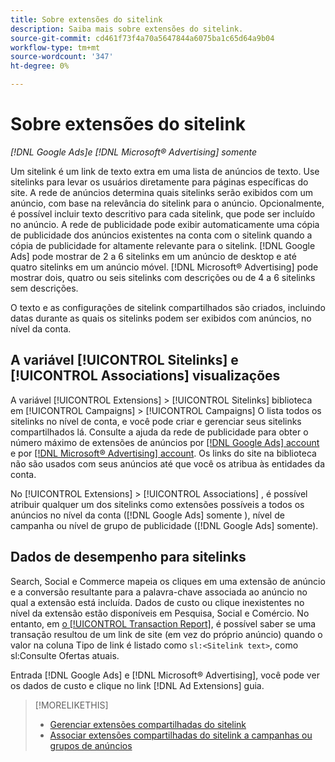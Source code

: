 ```yaml
---
title: Sobre extensões do sitelink
description: Saiba mais sobre extensões do sitelink.
source-git-commit: cd461f73f4a70a5647844a6075ba1c65d64a9b04
workflow-type: tm+mt
source-wordcount: '347'
ht-degree: 0%

---
```


# Sobre extensões do sitelink

*[!DNL Google Ads]e [!DNL Microsoft® Advertising] somente*

Um sitelink é um link de texto extra em uma lista de anúncios de texto. Use sitelinks para levar os usuários diretamente para páginas específicas do site. A rede de anúncios determina quais sitelinks serão exibidos com um anúncio, com base na relevância do sitelink para o anúncio. Opcionalmente, é possível incluir texto descritivo para cada sitelink, que pode ser incluído no anúncio. A rede de publicidade pode exibir automaticamente uma cópia de publicidade dos anúncios existentes na conta com o sitelink quando a cópia de publicidade for altamente relevante para o sitelink. [!DNL Google Ads] pode mostrar de 2 a 6 sitelinks em um anúncio de desktop e até quatro sitelinks em um anúncio móvel. [!DNL Microsoft® Advertising] pode mostrar dois, quatro ou seis sitelinks com descrições ou de 4 a 6 sitelinks sem descrições.

O texto e as configurações de sitelink compartilhados são criados, incluindo datas durante as quais os sitelinks podem ser exibidos com anúncios, no nível da conta.

## A variável [!UICONTROL Sitelinks] e [!UICONTROL Associations] visualizações

A variável [!UICONTROL Extensions] > [!UICONTROL Sitelinks] biblioteca em [!UICONTROL Campaigns] > [!UICONTROL Campaigns] O lista todos os sitelinks no nível de conta, e você pode criar e gerenciar seus sitelinks compartilhados lá. Consulte a ajuda da rede de publicidade para obter o número máximo de extensões de anúncios por [[!DNL Google Ads] account](https://support.google.com/google-ads/answer/6372658) e por [[!DNL Microsoft® Advertising] account](https://help.ads.microsoft.com/#apex/3/en/52001). Os links do site na biblioteca não são usados com seus anúncios até que você os atribua às entidades da conta.

No [!UICONTROL Extensions] > [!UICONTROL Associations] , é possível atribuir qualquer um dos sitelinks como extensões possíveis a todos os anúncios no nível da conta ([!DNL Google Ads] somente ), nível de campanha ou nível de grupo de publicidade ([!DNL Google Ads] somente).

## Dados de desempenho para sitelinks

Search, Social e Commerce mapeia os cliques em uma extensão de anúncio e a conversão resultante para a palavra-chave associada ao anúncio no qual a extensão está incluída. Dados de custo ou clique inexistentes no nível da extensão estão disponíveis em Pesquisa, Social e Comércio. No entanto, em [o [!UICONTROL Transaction Report]](/help/search-social-commerce/reports/management/basic-advanced/transaction-report.md), é possível saber se uma transação resultou de um link de site (em vez do próprio anúncio) quando o valor na coluna Tipo de link é listado como `sl:<Sitelink text>`, como sl:Consulte Ofertas atuais.

Entrada [!DNL Google Ads] e [!DNL Microsoft® Advertising], você pode ver os dados de custo e clique no link [!DNL Ad Extensions] guia.

>[!MORELIKETHIS]
>
>* [Gerenciar extensões compartilhadas do sitelink](sitelink-extension-manage.md)
>* [Associar extensões compartilhadas do sitelink a campanhas ou grupos de anúncios](sitelink-extension-associate.md)

